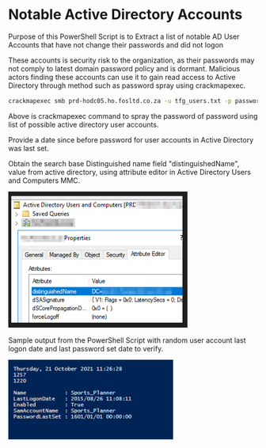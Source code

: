 # Notable Active Directory Accounts

Purpose of this PowerShell Script is to Extract a list of notable AD User Accounts that have not change their passwords and did not logon

These accounts is security risk to the organization, as their passwords may not comply to latest domain password policy and is dormant.
Malicious actors finding these accounts can use it to gain read access to Active Directory through method such as password spray using crackmapexec.

```bash
crackmapexec smb prd-hodc05.ho.fosltd.co.za -u tfg_users.txt -p passwords.txt --continue-on-success
```
Above is crackmapexec command to spray the password of password using list of possible active directory user accounts.

Provide a date since before password for user accounts in Active Directory was last set.

Obtain the search base Distinguished name field "distinguishedName", value from active directory, using attribute editor in Active Directory Users and Computers MMC.

![AD Attribute Editor distinguishedName](distinguishedName.png)

Sample output from the PowerShell Script with random user account last logon date and last password set date to verify.

![AD Account from data variable verify](image002.png)
